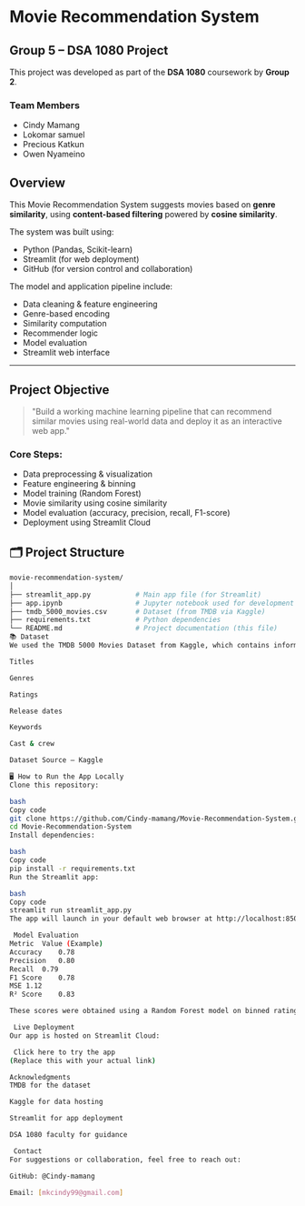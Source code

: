 #  Movie Recommendation System

##  Group 5 – DSA 1080 Project

This project was developed as part of the **DSA 1080** coursework by **Group 2**.

###  Team Members
- Cindy Mamang
- Lokomar samuel
- Precious Katkun
- Owen Nyameino


##  Overview

This Movie Recommendation System suggests movies based on **genre similarity**, using **content-based filtering** powered by **cosine similarity**.

The system was built using:
- Python (Pandas, Scikit-learn)
- Streamlit (for web deployment)
- GitHub (for version control and collaboration)

The model and application pipeline include:
- Data cleaning & feature engineering
- Genre-based encoding
- Similarity computation
- Recommender logic
- Model evaluation
- Streamlit web interface

---

##  Project Objective

> "Build a working machine learning pipeline that can recommend similar movies using real-world data and deploy it as an interactive web app."

### Core Steps:
-  Data preprocessing & visualization
-  Feature engineering & binning
- Model training (Random Forest)
-  Movie similarity using cosine similarity
-  Model evaluation (accuracy, precision, recall, F1-score)
-  Deployment using Streamlit Cloud



## 🗂 Project Structure

```bash
movie-recommendation-system/
│
├── streamlit_app.py           # Main app file (for Streamlit)
├── app.ipynb                  # Jupyter notebook used for development
├── tmdb_5000_movies.csv       # Dataset (from TMDB via Kaggle)
├── requirements.txt           # Python dependencies
└── README.md                  # Project documentation (this file)
📚 Dataset
We used the TMDB 5000 Movies Dataset from Kaggle, which contains information on:

Titles

Genres

Ratings

Release dates

Keywords

Cast & crew

Dataset Source – Kaggle

🖥 How to Run the App Locally
Clone this repository:

bash
Copy code
git clone https://github.com/Cindy-mamang/Movie-Recommendation-System.git
cd Movie-Recommendation-System
Install dependencies:

bash
Copy code
pip install -r requirements.txt
Run the Streamlit app:

bash
Copy code
streamlit run streamlit_app.py
The app will launch in your default web browser at http://localhost:8501.

 Model Evaluation
Metric	Value (Example)
Accuracy	0.78
Precision	0.80
Recall	0.79
F1 Score	0.78
MSE	1.12
R² Score	0.83

These scores were obtained using a Random Forest model on binned rating data (vote_average_binned).

 Live Deployment
Our app is hosted on Streamlit Cloud:

 Click here to try the app
(Replace this with your actual link)

Acknowledgments
TMDB for the dataset

Kaggle for data hosting

Streamlit for app deployment

DSA 1080 faculty for guidance

 Contact
For suggestions or collaboration, feel free to reach out:

GitHub: @Cindy-mamang

Email: [mkcindy99@gmail.com]
